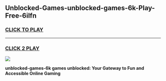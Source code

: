 
## Unblocked-Games-unblocked-games-6k-Play-Free-6ilfn
<h3>
<a href="https://premium76.site?title=unblocked-games-6k&ref=24M">CLICK TO PLAY</a></h3>
<hr>

<h3>
<a href="https://premium76.site?title=unblocked-games-6k&ref=24M">CLICK 2 PLAY</a>
  
</h3>

<a href="https://premium76.site?title=unblocked-games-6k&ref=24M"><img src="https://clearcache.store/games.png"></a>


**unblocked-games-6k games unblocked: Your Gateway to Fun and Accessible Online Gaming**
